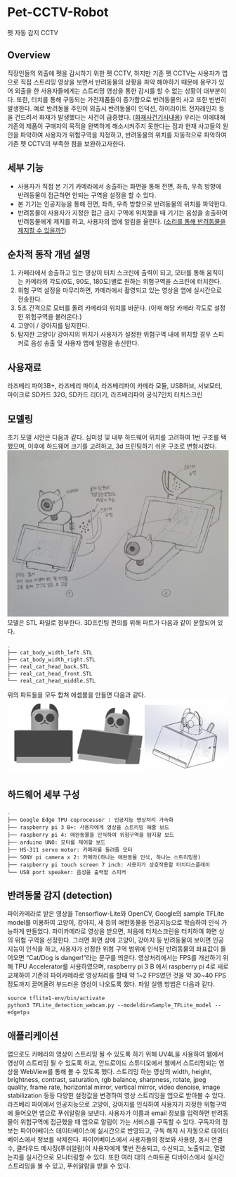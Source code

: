 # Pet-CCTV-Robot
펫 자동 감지 CCTV
## Overview
  직장인들의 외출에 펫을 감시하기 위한 펫 CCTV, 하지만 기존 펫 CCTV는 사용자가 앱으로 직접 스트리밍 영상을 보면서 반려동물의 상황을 파악 해야하기 때문에 용무가 있어 외출을 한 사용자들에게는 스트리밍 영상을 통한 감시를 할 수 없는 상황이 대부분이다. 또한, 터치를 통해 구동되는 가전제품들이 증가함으로 반려동물의 사고 또한 빈번히 발생한다. 예로 반려동물 주인이 외출시 반려동물이 인덕션, 하이라이트 전자레인지 등을 건드려서 화재가 발생했다는 사건이 급증했다. ([화재사건기사내용](https://www.hankyung.com/life/article/201912041776Y)) 우리는 이에대해 기존의 제품이 구매자의 목적을 완벽하게 해소시켜주지 못한다는 점과 현재 사고들의 원인을 파악하여 사용자가 위험구역을 지정하고, 반려동물의 위치를 자동적으로 파악하여 기존 펫 CCTV의 부족한 점을 보완하고자한다.
 
## 세부 기능
- 사용자가 직접 본 기기 카메라에서 송출하는 화면을 통해 전면, 좌측, 우측 방향에 반려동물이 접근하면 안되는 구역을 설정을 할 수 있다.
- 본 기기는 인공지능을 통해 전면, 좌측, 우측 방향으로 반려동물의 위치를 파악한다.
- 반려동물이 사용자가 지정한 접근 금지 구역에 위치했을 때 기기는 음성을 송출하여 반려동물에게 제지를 하고, 사용자의 앱에 알림을 울린다. ([소리를 통해 반려동물을 제지할 수 있을까?](https://youtu.be/sFJ1QNv7OGw?t=42))

## 순차적 동작 개념 설명
1.	카메라에서 송출하고 있는 영상이 터치 스크린에 출력이 되고, 모터를 통해 움직이는 카메라의 각도(0도, 90도, 180도)별로 원하는 위험구역을 스크린에 터치한다.
2.	위험 구역 설정을 마무리하면, 카메라에서 촬영되고 있는 영상을 앱에 실시간으로 전송한다.
3.	5초 간격으로 모터를 돌려 카메라의 위치를 바꾼다. (이때 해당 카메라 각도로 설정한 위험구역을 불러온다.)
4.	고양이 / 강아지를 탐지한다.
5.	탐지한 고양이/ 강아지의 위치가 사용자가 설정한 위험구역 내에 위치할 경우 스피커로 음성 송출 및 사용자 앱에 알람을 송신한다.

## 사용재료
  라즈베리 파이3B+, 라즈베리 파이4, 라즈베리파이 카메라 모듈, USB허브, 서보모터, 마이크로 SD카드 32G, SD카드 리더기, 라즈베리파이 공식7인치 터치스크린

## 모델링
초기 모델 시안은 다음과 같다. 심미성 및 내부 하드웨어 위치를 고려하여 1번 구조를 택했으며, 이후에 하드웨어 크기를 고려하고, 3d 프린팅하기 쉬운 구조로 변형시켰다.
![초기 시안](./Modeling/Init_design.jpeg)
모델은 STL 파일로 첨부한다. 3D프린팅 편의를 위해 파트가 다음과 같이 분할되어 있다. 
```
.
├── cat_body_width_left.STL
├── cat_body_width_right.STL
├── real_cat_head_back.STL
├── real_cat_head_front.STL
└── real_cat_head_middle.STL
```
위의 파트들을 모두 합쳐 에셈블을 만들면 다음과 같다.
![최종 모델](./Modeling/final_model.png)

## 하드웨어 세부 구성
```
.
├── Google Edge TPU coprocessor : 인공지능 영상처리 가속화
├── raspberry pi 3 B+: 사용자에게 영상을 스트리밍 해줄 보드 
├── raspberry pi 4: 애완동물을 인식하여 위험구역을 탐지할 보드
├── arduino UNO: 모터를 제어할 보드
├── HS-311 servo motor: 카메라를 돌려줄 모터
├── SONY pi camera x 2: 카메라(하나는 애완동물 인식, 하나는 스트리밍용)
├── raspberry pi touch screen 7 inch: 사용자가 상호작용할 터치디스플레이
└── USB port speaker: 음성을 출력할 스피커
```

## 반려동물 감지 (detection)
파이카메라로 받은 영상을 Tensorflow-Lite와 OpenCV, Google의  sample TFLite model를 이용하여 고양이, 강아지, 새 등의 애완동물을 인공지능으로 학습하여 인식 가능하게 만들었다. 파이카메라로 영상을 받으면, 처음에 터치스크린을 터치하여 화면 상의 위험 구역을 선정한다. 그러면 화면 상에 고양이, 강아지 등 반려동물이 보이면 인공지능이 인식을 하고, 사용자가 선정한 위험 구역 범위에 인식된 반려동물의 좌표값이 들어오면 “Cat/Dog is danger!”라는 문구를 띄운다. 영상처리에서는 FPS를 개선하기 위해 TPU Accelerator를 사용하였으며, raspberry pi 3 B 에서 raspberry pi 4로 새로 교체하여 기존의 파이카메라로 영상처리를 할때 약 1~2 FPS였던 것을 약 30~40 FPS정도까지 끌어올려 부드러운 영상이 나오도록 했다. 
파일 실행 방법은 다음과 같다.
```
source tflite1-env/bin/activate
python3 TFLite_detection_webcam.py --modeldir=Sample_TFLite_model --edgetpu
```
## 애플리케이션
앱으로도 카메라의 영상이 스트리밍 될 수 있도록 하기 위해 UV4L을 사용하여 웹에서 영상이 스트리밍 될 수 있도록 하고, 안드로이드 스튜디오에서 웹에서 스트리밍되는 영상을 WebView를 통해 볼 수 있도록 했다. 스트리밍 하는 영상의 width, height, brightness, contrast, saturation, rgb balance, sharpness, rotate, jpeg quality, frame rate, horizontal mirror, vertical mirror, video denoise, image stabilization 등등 다양한 설정값을 변경하여 영상 스트리밍을 앱으로 받아볼 수 있다. 라즈베리 파이에서 인공지능으로 고양이, 강아지를 인식하여 사용자가 지정한 위험구역에 들어오면 앱으로 푸쉬알람을 보낸다. 사용자가 이름과 email 정보를 입력하면 반려동물이 위험구역에 접근했을 때 앱으로 알림이 가는 서비스를 구독할 수 있다. 구독자의 정보는 파이어베이스 데이터베이스에 실시간으로 반영되고, 구독 해지 시 자동으로 데이터베이스에서 정보를 삭제한다. 파이어베이스에서 사용자들의 정보와 사용량, 동시 연결 수, 클라우드 메시징(푸쉬알람)이 사용자에게 몇번 전송되고, 수신되고, 노출되고, 열렸는지를 실시간으로 모니터링할 수 있다. 또한 여러 대의 스마트폰 디바이스에서 실시간 스트리밍을 볼 수 있고, 푸쉬알람을 받을 수 있다.
